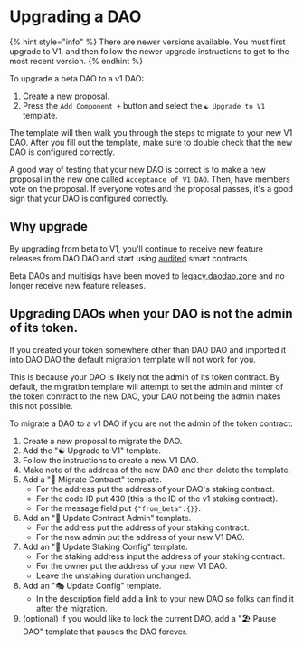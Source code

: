 # Upgrading a DAO

{% hint style="info" %}
There are newer versions available. You must first upgrade to V1, and then follow the newer upgrade instructions to get to the most recent version.
{% endhint %}

To upgrade a beta DAO to a v1 DAO:

1. Create a new proposal.
2. Press the `Add Component +` button and select the `☯️ Upgrade to V1` template.

The template will then walk you through the steps to migrate to your new V1 DAO. After you fill out the template, make sure to double check that the new DAO is configured correctly.

A good way of testing that your new DAO is correct is to make a new proposal in the new one called `Acceptance of V1 DAO`. Then, have members vote on the proposal. If everyone votes and the proposal passes, it's a good sign that your DAO is configured correctly.

## Why upgrade

By upgrading from beta to V1, you'll continue to receive new feature releases from DAO DAO and start using [audited](https://github.com/DA0-DA0/dao-contracts/releases/tag/v1.0.0) smart contracts.

Beta DAOs and multisigs have been moved to [legacy.daodao.zone](https://legacy.daodao.zone) and no longer receive new feature releases.

## Upgrading DAOs when your DAO is not the admin of its token.

If you created your token somewhere other than DAO DAO and imported it into DAO DAO the default migration template will not work for you.

This is because your DAO is likely not the admin of its token contract. By default, the migration template will attempt to set the admin and minter of the token contract to the new DAO, your DAO not being the admin makes this not possible.

To migrate a DAO to a v1 DAO if you are not the admin of the token contract:

1. Create a new proposal to migrate the DAO.
2. Add the "☯️ Upgrade to V1" template.
3. Follow the instructions to create a new V1 DAO.
4. Make note of the address of the new DAO and then delete the template.
5. Add a "🐋 Migrate Contract" template.
   - For the address put the address of your DAO's staking contract.
   - For the code ID put 430 (this is the ID of the v1 staking contract).
   - For the message field put `{"from_beta":{}}`.
6. Add an "🍄 Update Contract Admin" template.
   - For the address put the address of your staking contract.
   - For the new admin put the address of your new V1 DAO.
7. Add an "🌳 Update Staking Config" template.
   - For the staking address input the address of your staking contract.
   - For the owner put the address of your new V1 DAO.
   - Leave the unstaking duration unchanged.
8. Add an "🎭 Update Config" template.
   - In the description field add a link to your new DAO so folks can find it after the migration.
9. (optional) If you would like to lock the current DAO, add a "🏖 Pause DAO" template that pauses the DAO forever.
